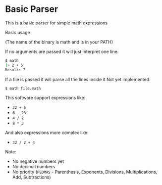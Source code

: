 # Basic Parser

This is a basic parser for simple math expressions

Basic usage

(The name of the binary is math and is in your PATH)

If no arguments are passed it will just interpret one line.
```bash
$ math
|> 2 + 5
Result: 7
```

If a file is passed it will parse all the lines inside it
Not yet implemented:
```bash
$ math file.math
```

This software support expressions like:
 - `32 + 5`
 - `6 - 23`
 - `4 / 2`
 - `8 * 3`

And also expressions more complex like:
 - `32 / 2 + 4`

Note:
  * No negative numbers yet
  * No decimal numbers
  * No priority (`PEDMAS` - Parenthesis, Exponents, Divisions, Multiplications, Add, Subtractions)
